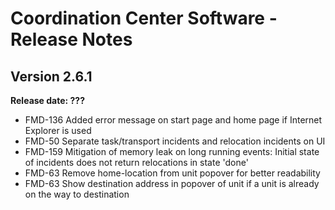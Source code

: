 # Coordination Center Software - Release Notes

## Version 2.6.1

**Release date: ???**

* FMD-136 Added error message on start page and home page if Internet Explorer is used
* FMD-50 Separate task/transport incidents and relocation incidents on UI
* FMD-159 Mitigation of memory leak on long running events: Initial state of incidents does not return relocations in state 'done'
* FMD-63 Remove home-location from unit popover for better readability
* FMD-63 Show destination address in popover of unit if a unit is already on the way to destination
